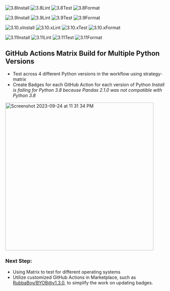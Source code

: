 
![3.8Install](https://img.shields.io/badge/Python_3.8_Install-Failure-red.svg)
![3.8Lint](https://img.shields.io/badge/Python_3.8_Lint-Failure-red.svg)
![3.8Test](https://img.shields.io/badge/Python_3.8_Test-Failure-red.svg)
![3.8Format](https://img.shields.io/badge/Python_3.8_Format-Failure-red.svg)

![3.9Install](https://img.shields.io/badge/Python_3.9_Install-Success-green.svg)
![3.9Lint](https://img.shields.io/badge/Python_3.9_Lint-Failure-red.svg)
![3.9Test](https://img.shields.io/badge/Python_3.9_Test-Failure-red.svg)
![3.9Format](https://img.shields.io/badge/Python_3.9_Format-Success-green.svg)

![3.10.xInstall](https://img.shields.io/badge/Python_3.10.x_Install-Success-green.svg)
![3.10.xLint](https://img.shields.io/badge/Python_3.10.x_Lint-Failure-red.svg)
![3.10.xTest](https://img.shields.io/badge/Python_3.10.x_Test-Failure-red.svg)
![3.10.xFormat](https://img.shields.io/badge/Python_3.10.x_Format-Success-green.svg)

![3.11Install](https://img.shields.io/badge/Python_3.11_Install-Success-green.svg)
![3.11Lint](https://img.shields.io/badge/Python_3.11_Lint-Failure-red.svg)
![3.11Test](https://img.shields.io/badge/Python_3.11_Test-Failure-red.svg)
![3.11Format](https://img.shields.io/badge/Python_3.11_Format-Success-green.svg)

## GitHub Actions Matrix Build for Multiple Python Versions

* Test across 4 different Python versions in the workflow using strategy-matrix
* Create Badges for each GitHub Action for each version of Python
  *Install is failing for Python 3.8 because Pandas 2.1.0 was not compatible with Python 3.8*

<img width="464" alt="Screenshot 2023-09-24 at 11 31 34 PM" src="https://github.com/nogibjj/mini-project-4-lisa/assets/46847817/f3968b4b-0e16-4075-9b12-d7d8231da779">



### Next Step:
* Using Matrix to test for different operating systems
* Utilize customized GitHub Actions in Marketplace, such as [RubbaBoy/BYOB@v1.3.0](https://github.com/RubbaBoy/BYOB),  to simplify the work on updating badges.

